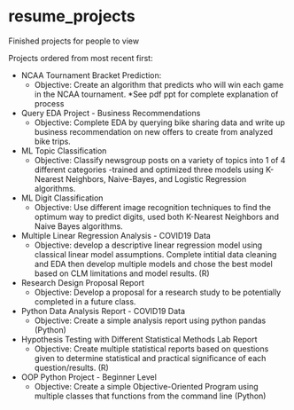 # resume_projects
Finished projects for people to view

Projects ordered from most recent first:
- NCAA Tournament Bracket Prediction:
  - Objective: Create an algorithm that predicts who will win each game in the NCAA tournament. *See pdf ppt for complete explanation of process
- Query EDA Project - Business Recommendations
  - Objective: Complete EDA by querying bike sharing data and write up business recommendation on new offers to create from analyzed bike trips. 
- ML Topic Classification
  - Objective: Classify newsgroup posts on a variety of topics into 1 of 4 different categories -trained and optimized three models using K-Nearest Neighbors, Naive-Bayes, and Logistic Regression algorithms. 
- ML Digit Classification
  - Objective: Use different image recognition techniques to find the optimum way to predict digits, used both K-Nearest Neighbors and Naive Bayes algorithms.
- Multiple Linear Regression Analysis - COVID19 Data
  - Objective: develop a descriptive linear regression model using classical linear model assumptions. Complete intitial data cleaning and EDA then develop multiple models and chose the best model based on CLM limitations and model results. (R)
- Research Design Proposal Report
  - Objective: Develop a proposal for a research study to be potentially completed in a future class. 
- Python Data Analysis Report - COVID19 Data
  - Objective: Create a simple analysis report using python pandas (Python)
- Hypothesis Testing with Different Statistical Methods Lab Report
  - Objective: Create multiple statistical reports based on questions given to determine statistical and practical significance of each question/results. (R)
- OOP Python Project - Beginner Level
  - Objective: Create a simple Objective-Oriented Program using multiple classes that functions from the command line (Python)
